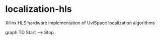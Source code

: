 # localization-hls
Xilinx HLS hardware implementation of UviSpace localization algorithms

graph TD
    Start --> Stop